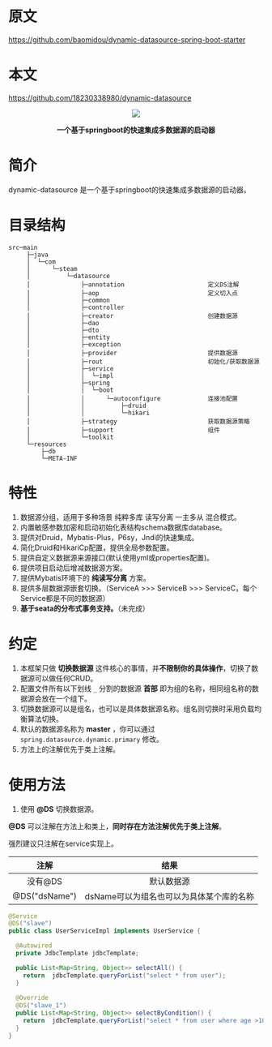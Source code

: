 # 原文
https://github.com/baomidou/dynamic-datasource-spring-boot-starter

# 本文
https://github.com/18230338980/dynamic-datasource

<p align="center">
<img src="https://images.gitee.com/uploads/images/2019/0626/231046_f44892b9_709883.png" border="0" />

</p>

<p align="center">
	<strong>一个基于springboot的快速集成多数据源的启动器</strong>
</p>

# 简介

dynamic-datasource 是一个基于springboot的快速集成多数据源的启动器。

# 目录结构

```
src─main
     ├─java
     │  └─com
     │      └─steam
     │          └─datasource
     │              ├─annotation                       定义DS注解
     │              ├─aop                              定义切入点
     │              ├─common
     │              ├─controller
     │              ├─creator                          创建数据源
     │              ├─dao
     │              ├─dto
     │              ├─entity
     │              ├─exception                        
     │              ├─provider                         提供数据源
     │              ├─rout                             初始化/获取数据源
     │              ├─service
     │              │  └─impl
     │              ├─spring
     │              │  └─boot
     │              │      └─autoconfigure             连接池配置
     │              │          ├─druid                    
     │              │          └─hikari
     │              ├─strategy                         获取数据源策略
     │              ├─support                          组件
     │              └─toolkit                          
     └─resources
         ├─db                                          
         └─META-INF                                    
```

# 特性

1. 数据源分组，适用于多种场景 纯粹多库  读写分离  一主多从  混合模式。
2. 内置敏感参数加密和启动初始化表结构schema数据库database。
3. 提供对Druid，Mybatis-Plus，P6sy，Jndi的快速集成。
4. 简化Druid和HikariCp配置，提供全局参数配置。
5. 提供自定义数据源来源接口(默认使用yml或properties配置)。
6. 提供项目启动后增减数据源方案。
7. 提供Mybatis环境下的  **纯读写分离** 方案。
8. 提供多层数据源嵌套切换。（ServiceA >>>  ServiceB >>> ServiceC，每个Service都是不同的数据源）
9. **基于seata的分布式事务支持。**（未完成）

# 约定

1. 本框架只做 **切换数据源** 这件核心的事情，并**不限制你的具体操作**，切换了数据源可以做任何CRUD。
2. 配置文件所有以下划线 `_` 分割的数据源 **首部** 即为组的名称，相同组名称的数据源会放在一个组下。
3. 切换数据源可以是组名，也可以是具体数据源名称。组名则切换时采用负载均衡算法切换。
4. 默认的数据源名称为  **master** ，你可以通过 `spring.datasource.dynamic.primary` 修改。
5. 方法上的注解优先于类上注解。

# 使用方法

1. 使用  **@DS**  切换数据源。

**@DS** 可以注解在方法上和类上，**同时存在方法注解优先于类上注解**。

强烈建议只注解在service实现上。

|     注解      |                   结果                   |
| :-----------: | :--------------------------------------: |
|    没有@DS    |                默认数据源                |
| @DS("dsName") | dsName可以为组名也可以为具体某个库的名称 |

```java
@Service
@DS("slave")
public class UserServiceImpl implements UserService {

  @Autowired
  private JdbcTemplate jdbcTemplate;

  public List<Map<String, Object>> selectAll() {
    return  jdbcTemplate.queryForList("select * from user");
  }
  
  @Override
  @DS("slave_1")
  public List<Map<String, Object>> selectByCondition() {
    return  jdbcTemplate.queryForList("select * from user where age >10");
  }
}
```